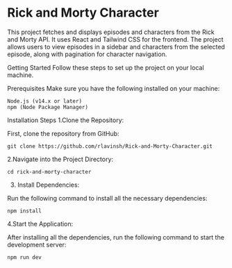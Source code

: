 # Rick and Morty Character

This project fetches and displays episodes and characters from the Rick and Morty API. It uses React and Tailwind CSS for the frontend. The project allows users to view episodes in a sidebar and characters from the selected episode, along with pagination for character navigation.

Getting Started
Follow these steps to set up the project on your local machine.

Prerequisites
Make sure you have the following installed on your machine:

    Node.js (v14.x or later)
    npm (Node Package Manager) 

Installation Steps
1.Clone the Repository:

First, clone the repository from GitHub:
              
    git clone https://github.com/rlavinsh/Rick-and-Morty-Character.git

2.Navigate into the Project Directory:
              
    cd rick-and-morty-character

3. Install Dependencies:

Run the following command to install all the necessary dependencies:

    npm install
4.Start the Application:

After installing all the dependencies, run the following command to start the development server:

    npm run dev
              




